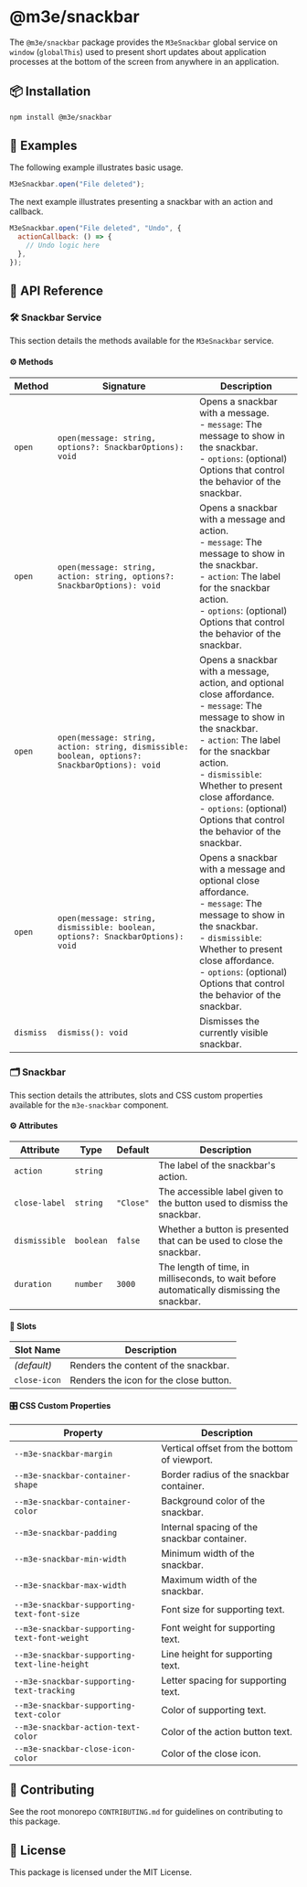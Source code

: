 # @m3e/snackbar

The `@m3e/snackbar` package provides the `M3eSnackbar` global service on `window` (`globalThis`) used to present short updates about application processes at the bottom of the screen from anywhere in an application.

## 📦 Installation

```bash
npm install @m3e/snackbar
```

## 🧪 Examples

The following example illustrates basic usage.

```js
M3eSnackbar.open("File deleted");
```

The next example illustrates presenting a snackbar with an action and callback.

```js
M3eSnackbar.open("File deleted", "Undo", {
  actionCallback: () => {
    // Undo logic here
  },
});
```

## 📖 API Reference

### 🛠️ Snackbar Service

This section details the methods available for the `M3eSnackbar` service.

#### ⚙️ Methods

| Method    | Signature                                                                                      | Description                                                                                                                                                                                                                                                                                                           |
| --------- | ---------------------------------------------------------------------------------------------- | --------------------------------------------------------------------------------------------------------------------------------------------------------------------------------------------------------------------------------------------------------------------------------------------------------------------- |
| `open`    | `open(message: string, options?: SnackbarOptions): void`                                       | Opens a snackbar with a message.<br>- `message`: The message to show in the snackbar.<br>- `options`: (optional) Options that control the behavior of the snackbar.                                                                                                                                                   |
| `open`    | `open(message: string, action: string, options?: SnackbarOptions): void`                       | Opens a snackbar with a message and action.<br>- `message`: The message to show in the snackbar.<br>- `action`: The label for the snackbar action.<br>- `options`: (optional) Options that control the behavior of the snackbar.                                                                                      |
| `open`    | `open(message: string, action: string, dismissible: boolean, options?: SnackbarOptions): void` | Opens a snackbar with a message, action, and optional close affordance.<br>- `message`: The message to show in the snackbar.<br>- `action`: The label for the snackbar action.<br>- `dismissible`: Whether to present close affordance.<br>- `options`: (optional) Options that control the behavior of the snackbar. |
| `open`    | `open(message: string, dismissible: boolean, options?: SnackbarOptions): void`                 | Opens a snackbar with a message and optional close affordance.<br>- `message`: The message to show in the snackbar.<br>- `dismissible`: Whether to present close affordance.<br>- `options`: (optional) Options that control the behavior of the snackbar.                                                            |
| `dismiss` | `dismiss(): void`                                                                              | Dismisses the currently visible snackbar.                                                                                                                                                                                                                                                                             |

### 🗂️ Snackbar

This section details the attributes, slots and CSS custom properties available for the `m3e-snackbar` component.

#### ⚙️ Attributes

| Attribute     | Type      | Default   | Description                                                                                |
| ------------- | --------- | --------- | ------------------------------------------------------------------------------------------ |
| `action`      | `string`  |           | The label of the snackbar's action.                                                        |
| `close-label` | `string`  | `"Close"` | The accessible label given to the button used to dismiss the snackbar.                     |
| `dismissible` | `boolean` | `false`   | Whether a button is presented that can be used to close the snackbar.                      |
| `duration`    | `number`  | `3000`    | The length of time, in milliseconds, to wait before automatically dismissing the snackbar. |

#### 🧩 Slots

| Slot Name    | Description                            |
| ------------ | -------------------------------------- |
| _(default)_  | Renders the content of the snackbar.   |
| `close-icon` | Renders the icon for the close button. |

#### 🎛️ CSS Custom Properties

| Property                                     | Description                                  |
| -------------------------------------------- | -------------------------------------------- |
| `--m3e-snackbar-margin`                      | Vertical offset from the bottom of viewport. |
| `--m3e-snackbar-container-shape`             | Border radius of the snackbar container.     |
| `--m3e-snackbar-container-color`             | Background color of the snackbar.            |
| `--m3e-snackbar-padding`                     | Internal spacing of the snackbar container.  |
| `--m3e-snackbar-min-width`                   | Minimum width of the snackbar.               |
| `--m3e-snackbar-max-width`                   | Maximum width of the snackbar.               |
| `--m3e-snackbar-supporting-text-font-size`   | Font size for supporting text.               |
| `--m3e-snackbar-supporting-text-font-weight` | Font weight for supporting text.             |
| `--m3e-snackbar-supporting-text-line-height` | Line height for supporting text.             |
| `--m3e-snackbar-supporting-text-tracking`    | Letter spacing for supporting text.          |
| `--m3e-snackbar-supporting-text-color`       | Color of supporting text.                    |
| `--m3e-snackbar-action-text-color`           | Color of the action button text.             |
| `--m3e-snackbar-close-icon-color`            | Color of the close icon.                     |

## 🤝 Contributing

See the root monorepo `CONTRIBUTING.md` for guidelines on contributing to this package.

## 📄 License

This package is licensed under the MIT License.
